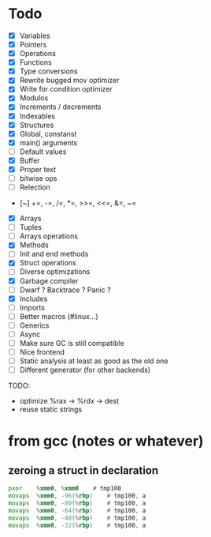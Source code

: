 # Todo

- [x] Variables
- [x] Pointers
- [x] Operations
- [x] Functions
- [x] Type conversions
- [x] Rewrite bugged mov optimizer
- [x] Write for condition optimizer
- [x] Modulos
- [x] Increments / decrements
- [x] Indexables
- [x] Structures
- [x] Global, constanst
- [x] main() arguments
- [ ] Default values
- [x] Buffer
- [x] Proper text
- [ ] bitwise ops
- [ ] Relection
- [~] +=, -=, /=, *=, >>=, <<=, &=, ~=
- [x] Arrays
- [ ] Tuples
- [ ] Arrays operations
- [x] Methods
- [ ] Init and end methods
- [x] Struct operations
- [ ] Diverse optimizations
- [x] Garbage compiler
- [ ] Dwarf ? Backtrace ? Panic ?
- [x] Includes
- [ ] Imports
- [ ] Better macros (#linux...)
- [ ] Generics
- [ ] Async
- [ ] Make sure GC is still compatible
- [ ] Nice frontend
- [ ] Static analysis at least as good as the old one
- [ ] Different generator (for other backends)

TODO:
- optimize %rax -> %rdx -> dest
- reuse static strings

# from gcc (notes or whatever)

## zeroing a struct in declaration
```asm
pxor    %xmm0, %xmm0    # tmp100
movaps  %xmm0, -96(%rbp)    # tmp100, a
movaps  %xmm0, -80(%rbp)    # tmp100, a
movaps  %xmm0, -64(%rbp)    # tmp100, a
movaps  %xmm0, -48(%rbp)    # tmp100, a
movaps  %xmm0, -32(%rbp)    # tmp100, a
```